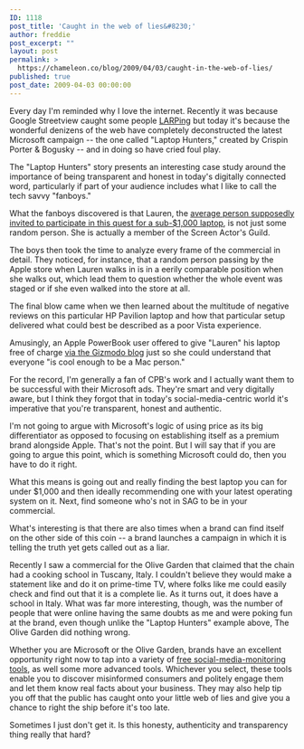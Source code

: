 ```yaml
---
ID: 1118
post_title: 'Caught in the web of lies&#8230;'
author: freddie
post_excerpt: ""
layout: post
permalink: >
  https://chameleon.co/blog/2009/04/03/caught-in-the-web-of-lies/
published: true
post_date: 2009-04-03 00:00:00
---
```

Every day I'm reminded why I love the internet. Recently it was because Google Streetview caught some people <a class="body" title="https://takemetoyourleader.com/2009/01/26/google-street-view-larping-and-why-i-love-the-internet/" href="https://takemetoyourleader.com/2009/01/26/google-street-view-larping-and-why-i-love-the-internet/" target="_blank" rel="noopener noreferrer">LARPing</a> but today it's because the wonderful denizens of the web have completely deconstructed the latest Microsoft campaign -- the one called "Laptop Hunters," created by Crispin Porter &amp; Bogusky -- and in doing so have cried foul play.

The "Laptop Hunters" story presents an interesting case study around the importance of being transparent and honest in today's digitally connected word, particularly if part of your audience includes what I like to call the tech savvy "fanboys."

What the fanboys discovered is that Lauren, the <a class="body" title="Microsoft Wants You to Know: PCs Are Cheaper" href="https://adage.com/article?article_id=135578">average person supposedly invited to participate in this quest for a sub-$1,000 laptop</a>, is not just some random person. She is actually a member of the Screen Actor's Guild.

The boys then took the time to analyze every frame of the commercial in detail. They noticed, for instance, that a random person passing by the Apple store when Lauren walks in is in a eerily comparable position when she walks out, which lead them to question whether the whole event was staged or if she even walked into the store at all.
<!--more-->

The final blow came when we then learned about the multitude of negative reviews on this particular HP Pavilion laptop and how that particular setup delivered what could best be described as a poor Vista experience.

Amusingly, an Apple PowerBook user offered to give "Lauren" his laptop free of charge <a class="body" title="Gizmodo" href="https://i.gizmodo.com/5187031/lauren-we-have-someone-whod-like-to-talk-to-you" target="_blank" rel="noopener noreferrer">via the Gizmodo blog</a> just so she could understand that everyone "is cool enough to be a Mac person."

For the record, I'm generally a fan of CPB's work and I actually want them to be successful with their Microsoft ads. They're smart and very digitally aware, but I think they forgot that in today's social-media-centric world it's imperative that you're transparent, honest and authentic.

I'm not going to argue with Microsoft's logic of using price as its big differentiator as opposed to focusing on establishing itself as a premium brand alongside Apple. That's not the point. But I will say that if you are going to argue this point, which is something Microsoft could do, then you have to do it right.

What this means is going out and really finding the best laptop you can for under $1,000 and then ideally recommending one with your latest operating system on it. Next, find someone who's not in SAG to be in your commercial.

What's interesting is that there are also times when a brand can find itself on the other side of this coin -- a brand launches a campaign in which it is telling the truth yet gets called out as a liar.

Recently I saw a commercial for the Olive Garden that claimed that the chain had a cooking school in Tuscany, Italy. I couldn't believe they would make a statement like and do it on prime-time TV, where folks like me could easily check and find out that it is a complete lie. As it turns out, it does have a school in Italy. What was far more interesting, though, was the number of people that were online having the same doubts as me and were poking fun at the brand, even though unlike the "Laptop Hunters" example above, The Olive Garden did nothing wrong.

Whether you are Microsoft or the Olive Garden, brands have an excellent opportunity right now to tap into a variety of <a class="body" title="Free Social-Media Monitoring Tools" href="https://takemetoyourleader.com/2009/03/24/free-social-media-monitoring-tools/" target="_blank" rel="noopener noreferrer">free social-media-monitoring tools</a>, as well some more advanced tools. Whichever you select, these tools enable you to discover misinformed consumers and politely engage them and let them know real facts about your business. They may also help tip you off that the public has caught onto your little web of lies and give you a chance to right the ship before it's too late.

Sometimes I just don't get it. Is this honesty, authenticity and transparency thing really that hard?